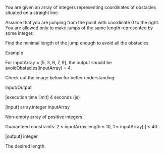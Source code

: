 You are given an array of integers representing coordinates of obstacles situated on a straight line.

Assume that you are jumping from the point with coordinate 0 to the right. You are allowed only to make jumps of the same length represented by some integer.

Find the minimal length of the jump enough to avoid all the obstacles.

Example

For inputArray = [5, 3, 6, 7, 9], the output should be
avoidObstacles(inputArray) = 4.

Check out the image below for better understanding:



Input/Output

[execution time limit] 4 seconds (js)

[input] array.integer inputArray

Non-empty array of positive integers.

Guaranteed constraints:
2 ≤ inputArray.length ≤ 10,
1 ≤ inputArray[i] ≤ 40.

[output] integer

The desired length.